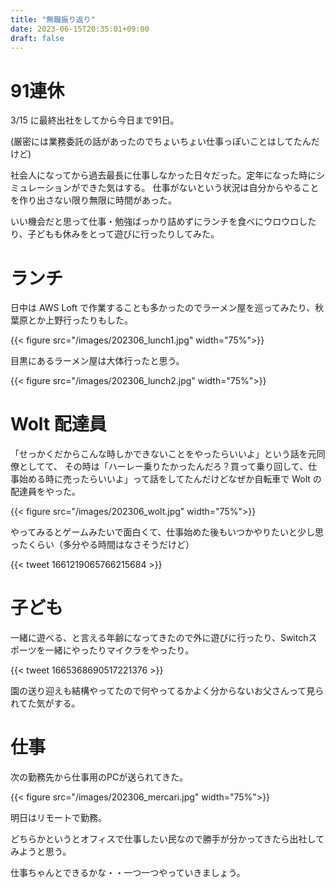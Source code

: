 ```yaml
---
title: "無職振り返り"
date: 2023-06-15T20:35:01+09:00
draft: false
---
```


# 91連休

3/15 に最終出社をしてから今日まで91日。

(厳密には業務委託の話があったのでちょいちょい仕事っぽいことはしてたんだけど)

社会人になってから過去最長に仕事しなかった日々だった。定年になった時にシミュレーションができた気はする。
仕事がないという状況は自分からやることを作り出さない限り無限に時間があった。

いい機会だと思って仕事・勉強ばっかり詰めずにランチを食べにウロウロしたり、子どもも休みをとって遊びに行ったりしてみた。

# ランチ

日中は AWS Loft で作業することも多かったのでラーメン屋を巡ってみたり、秋葉原とか上野行ったりもした。

{{< figure src="/images/202306_lunch1.jpg" width="75%">}}

目黒にあるラーメン屋は大体行ったと思う。

{{< figure src="/images/202306_lunch2.jpg" width="75%">}}

# Wolt 配達員

「せっかくだからこんな時しかできないことをやったらいいよ」という話を元同僚としてて、
その時は「ハーレー乗りたかったんだろ？買って乗り回して、仕事始める時に売ったらいいよ」って話をしてたんだけどなぜか自転車で Wolt の配達員をやった。

{{< figure src="/images/202306_wolt.jpg" width="75%">}}

やってみるとゲームみたいで面白くて、仕事始めた後もいつかやりたいと少し思ったくらい（多分やる時間はなさそうだけど）

{{< tweet 1661219065766215684 >}}

# 子ども

一緒に遊べる、と言える年齢になってきたので外に遊びに行ったり、Switchスポーツを一緒にやったりマイクラをやったり。

{{< tweet 1665368690517221376 >}}

園の送り迎えも結構やってたので何やってるかよく分からないお父さんって見られてた気がする。

# 仕事

次の勤務先から仕事用のPCが送られてきた。

{{< figure src="/images/202306_mercari.jpg" width="75%">}}

明日はリモートで勤務。

どちらかというとオフィスで仕事したい民なので勝手が分かってきたら出社してみようと思う。

仕事ちゃんとできるかな・・一つ一つやっていきましょう。

